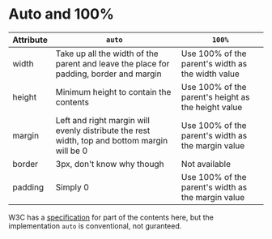 # Auto and 100%

|Attribute|`auto`|`100%`|
|------|------|------|
|width|Take up all the width of the parent and leave the place for padding, border and margin|Use 100% of the parent's width as the width value|
|height|Minimum height to contain the contents|Use 100% of the parent's height as the height value|
|margin|Left and right margin will evenly distribute the rest width, top and bottom margin will be 0|Use 100% of the parent's width as the margin value|
|border|3px, don't know why though|Not available|
|padding|Simply 0|Use 100% of the parent's width as the margin value|

W3C has a [specification](https://www.w3.org/TR/css-box-3/) for part of the contents here, but the implementation `auto` is conventional, not guranteed.
